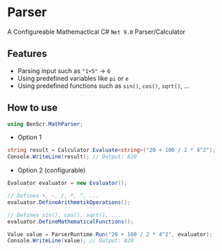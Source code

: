 # Parser
A Configureable Mathemactical C# `Net 9.0` Parser/Calculator

## Features
- Parsing input such as `"1+5"` -> `6`
- Using predefined variables like `pi` or `e`
- Using predefined functions such as `sin()`, `cos()`, `sqrt()`, ...

## How to use
```csharp
using BenScr.MathParser;
```

- Option 1
```csharp
string result = Calculator.Evaluate<string>("20 + 100 / 2 * 4^2");
Console.WriteLine(result); // Output: 820
```

- Option 2 (configurable)
```csharp
Evaluator evaluator = new Evaluator();

// Defines +, -, /, *, ^, ...
evaluator.DefineArithmetikOperations();

// Defines sin(), cos(), sqrt(), ...
evaluator.DefineMathematicalFunctions();

Value value = ParserRuntime.Run("20 + 100 / 2 * 4^2", evaluator);
Console.WriteLine(value); // Output: 820
```

